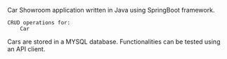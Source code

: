 Car Showroom application written in Java using SpringBoot framework.

	CRUD operations for:
		Car
		
Cars are stored in a MYSQL database. Functionalities can be tested using an API client.

